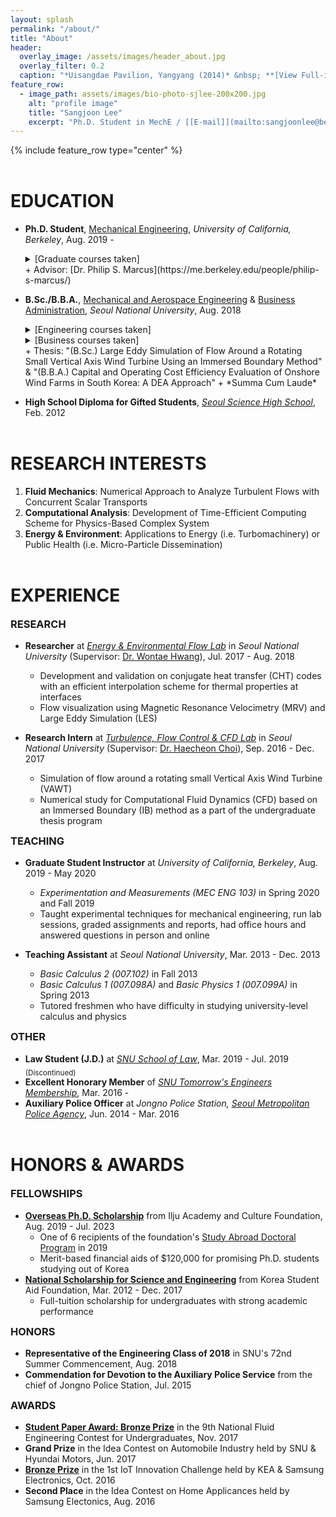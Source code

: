 ```yaml
---
layout: splash
permalink: "/about/"
title: "About"
header:
  overlay_image: /assets/images/header_about.jpg
  overlay_filter: 0.2
  caption: "*Uisangdae Pavilion, Yangyang (2014)* &nbsp; **[View Full-image](/assets/photographs/ui_sang_dae_yang_yang_2014.jpg)**"
feature_row:
  - image_path: assets/images/bio-photo-sjlee-200x200.jpg
    alt: "profile image"
    title: "Sangjoon Lee"
    excerpt: "Ph.D. Student in MechE / [[E-mail]](mailto:sangjoonlee@berkeley.edu)"
---
```


{% include feature_row type="center" %}

# EDUCATION

- **Ph.D. Student**, [Mechanical Engineering](http://me.berkeley.edu/), *University of California, Berkeley*, Aug. 2019 -
    <details>
      <summary>[Graduate courses taken]</summary>
    
      <small>Advanced Fluid Mechanics 1, Engineering Aerodynamics, Spectral Methods for Fluid Dynamics, Vortex Dynamics</small>
    </details>
  + Advisor: [Dr. Philip S. Marcus](https://me.berkeley.edu/people/philip-s-marcus/)
- **B.Sc./B.B.A.**, [Mechanical and Aerospace Engineering](http://me.snu.ac.kr/en) & [Business Administration](http://cba.snu.ac.kr/en), *Seoul National University*, Aug. 2018
    <details>
      <summary>[Engineering courses taken]</summary>
    
      <small>Applied Fluid Mechanics, Creative Engineering Design, Digital Computer Concept and Practice, Digital Fabrication and Manufacturing, Dynamics, Engineering Mathematics (1 & 2), Fluid Mechanics, Heat Transfer, Introduction to Electrical and Computer Engineering, Management in Mechanical Engineering (1 & 2), Manufacturing Processes, Mechanical Drawing, Mechanical Engineering Lab. (1 & 2), Mechanical System Design Project (1 & 2), Mechanics and Design, Solid Mechanics, Thermodynamics, Writing in Science & Technology</small>
    </details>
    <details>
      <summary>[Business courses taken]</summary>
    
      <small>Capital Markets and Accounting, Corporate Strategy, Fundamentals of Economics, Human Resource Management, International Business Management, Management Information System, Management Science, Managerial Accounting, Marketing Management, Mathematics for Economics, Operations Management, Principles of Accounting, Principles of Management</small>
    </details>
  + Thesis: "(B.Sc.) Large Eddy Simulation of Flow Around a Rotating Small Vertical Axis Wind Turbine Using an Immersed Boundary Method" & "(B.B.A.) Capital and Operating Cost Efficiency Evaluation of Onshore Wind Farms in South Korea: A DEA Approach"
  + *Summa Cum Laude*

<!-- - **B.B.A.**, [Business Administration](http://cba.snu.ac.kr/en), *Seoul National University*, Aug. 2018
    <details>
      <summary>[Business courses taken]</summary>
    
      <small>Capital Markets and Accounting, Corporate Strategy, Fundamentals of Economics, Human Resource Management, International Business Management, Management Information System, Management Science, Managerial Accounting, Marketing Management, Mathematics for Economics, Operations Management, Principles of Accounting, Principles of Management</small>
    </details>
  + Thesis: "Capital and Operating Cost Efficiency Evaluation of Onshore Wind Farms in South Korea: A DEA Approach"  -->
- **High School Diploma for Gifted Students**, *[Seoul Science High School](http://en.sshs.hs.kr)*, Feb. 2012

# RESEARCH INTERESTS

1. **Fluid Mechanics**: Numerical Approach to Analyze Turbulent Flows with Concurrent Scalar Transports
2. **Computational Analysis**: Development of Time-Efficient Computing Scheme for Physics-Based Complex System
3. **Energy & Environment**: Applications to Energy (i.e. Turbomachinery) or Public Health (i.e. Micro-Particle Dissemination)

# EXPERIENCE

### RESEARCH

- **Researcher** at *[Energy & Environmental Flow Lab](http://eeflow.snu.ac.kr)* in *Seoul National University* (Supervisor: [Dr. Wontae Hwang](http://me.snu.ac.kr/node/141)), Jul. 2017 - Aug. 2018
  + Development and validation on conjugate heat transfer (CHT) codes with an efficient interpolation scheme for thermal properties at interfaces
  + Flow visualization using Magnetic Resonance Velocimetry (MRV) and Large Eddy Simulation (LES)

- **Research Intern** at *[Turbulence, Flow Control & CFD Lab](http://tfc.snu.ac.kr)* in *Seoul National University* (Supervisor: [Dr. Haecheon Choi](http://me.snu.ac.kr/node/116)), Sep. 2016 - Dec. 2017
  + Simulation of flow around a rotating small Vertical Axis Wind Turbine (VAWT)
  + Numerical study for Computational Fluid Dynamics (CFD) based on an Immersed Boundary (IB) method as a part of the undergraduate thesis program

### TEACHING

- **Graduate Student Instructor** at *University of California, Berkeley*, Aug. 2019 - May 2020
  + *Experimentation and Measurements (MEC ENG 103)* in Spring 2020 and Fall 2019
  + Taught experimental techniques for mechanical engineering, run lab sessions, graded assignments and reports, had office hours and answered questions in person and online

- **Teaching Assistant** at *Seoul National University*, Mar. 2013 - Dec. 2013
  + *Basic Calculus 2 (007.102)* in Fall 2013
  + *Basic Calculus 1 (007.098A)* and *Basic Physics 1 (007.099A)* in Spring 2013
  + Tutored freshmen who have difficulty in studying university-level calculus and physics

### OTHER

- **Law Student (J.D.)** at *[SNU School of Law](http://law.snu.ac.kr/index_en.php)*, Mar. 2019 - Jul. 2019 <sub>(Discontinued)</sub>
- **Excellent Honorary Member** of *[SNU Tomorrow's Engineers Membership](https://honor.snu.ac.kr)*, Mar. 2016 -
- **Auxiliary Police Officer** at *Jongno Police Station, [Seoul Metropolitan Police Agency](https://www.smpa.go.kr/home/homeIndexEng.do?menuCode=eng)*, Jun. 2014 - Mar. 2016

# HONORS & AWARDS

### FELLOWSHIPS

- **[Overseas Ph.D. Scholarship](http://www.taekwanggroup.co.kr/homepage/eng/iljuFoundationIntro.do)** from Ilju Academy and Culture Foundation, Aug. 2019 - Jul. 2023
  + One of 6 recipients of the foundation's [Study Abroad Doctoral Program](https://educationusa.state.gov/scholarships/study-abroad-doctoral-programilju-academy-and-culture-foundation) in 2019
  + Merit-based financial aids of $120,000 for promising Ph.D. students studying out of Korea
- **[National Scholarship for Science and Engineering](http://www.kosaf.go.kr/eng/jsp/aid/aid02_01_01.jsp?ttab1=0)** from Korea Student Aid Foundation, Mar. 2012 - Dec. 2017
  + Full-tuition scholarship for undergraduates with strong academic performance

### HONORS

- **Representative of the Engineering Class of 2018** in SNU's 72nd Summer Commencement, Aug. 2018
- **Commendation for Devotion to the Auxiliary Police Service** from the chief of Jongno Police Station, Jul. 2015

### AWARDS

- **[Student Paper Award: Bronze Prize](http://www.dbpia.co.kr/journal/articleDetail?nodeId=NODE07287580&language=ko_KR#)** in the 9th National Fluid Engineering Contest for Undergraduates, Nov. 2017
- **Grand Prize** in the Idea Contest on Automobile Industry held by SNU & Hyundai Motors, Jun. 2017
- **[Bronze Prize](http://www.iotchallenge.kr/prize-list.php?boardid=prize&mode=view&idx=21&sk=&sw=&offset=&category=2016)** in the 1st IoT Innovation Challenge held by KEA & Samsung Electronics, Oct. 2016
- **Second Place** in the Idea Contest on Home Applicances held by Samsung Electonics, Aug. 2016
  
<!-- <br>
[LinkedIn](https://www.linkedin.com/in/sangjoonlee93) / [Facebook](https://www.facebook.com/jun9303) -->

<style type="text/css">
.archive__item {
	text-align:center !important;
}
.archive__item {
	margin-bottom: 0px;
}
.archive__item-teaser img {
	max-width:150px;
    border-radius: 50%;
    padding: 5px;
    border: 1px solid #bfbfbf;
}
h1 {
	margin-top:2em;
}
h3 {
	margin-top:0.5em;
}
</style>
